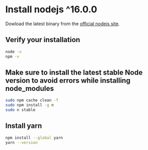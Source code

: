 # Install nodejs ^16.0.0

Dowload the latest binary from the [official nodejs site](https://nodejs.org/en/download/).

## Verify your installation

```bash
node -v
npm -v
```

## Make sure to install the latest stable Node version to avoid errors while installing node_modules

```bash
sudo npm cache clean -f
sudo npm install -g n
sudo n stable
```

## Install yarn

```bash
npm install --global yarn
yarn --version
```
